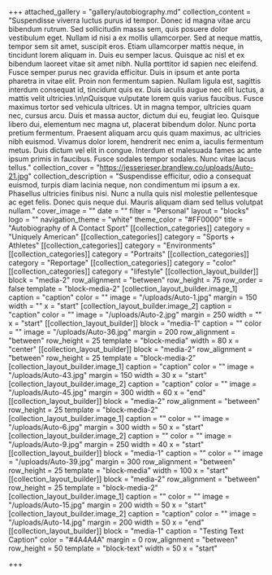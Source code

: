 +++
attached_gallery = "gallery/autobiography.md"
collection_content = "Suspendisse viverra luctus purus id tempor. Donec id magna vitae arcu bibendum rutrum. Sed sollicitudin massa sem, quis posuere dolor vestibulum eget. Nullam id nisi a ex mollis ullamcorper. Sed at neque mattis, tempor sem sit amet, suscipit eros. Etiam ullamcorper mattis neque, in tincidunt lorem aliquam in. Duis eu semper lacus. Quisque ac nisl et ex bibendum laoreet vitae sit amet nibh. Nulla porttitor id sapien nec eleifend. Fusce semper purus nec gravida efficitur. Duis in ipsum et ante porta pharetra in vitae elit. Proin non fermentum sapien. Nullam ligula est, sagittis interdum consequat id, tincidunt quis ex. Duis iaculis augue nec elit luctus, a mattis velit ultricies.\n\nQuisque vulputate lorem quis varius faucibus. Fusce maximus tortor sed vehicula ultrices. Ut in magna tempor, ultricies quam nec, cursus arcu. Duis et massa auctor, dictum dui eu, feugiat leo. Quisque libero dui, elementum nec magna ut, placerat bibendum dolor. Nunc porta pretium fermentum. Praesent aliquam arcu quis quam maximus, ac ultricies nibh euismod. Vivamus dolor lorem, hendrerit nec enim a, iaculis fermentum metus. Duis dictum vel elit in congue. Interdum et malesuada fames ac ante ipsum primis in faucibus. Fusce sodales tempor sodales. Nunc vitae lacus tellus."
collection_cover = "https://jesserieser.brandlew.co/uploads/Auto-21.jpg"
collection_description = "Suspendisse efficitur, odio a consequat euismod, turpis diam lacinia neque, non condimentum mi ipsum a ex. Phasellus ultricies finibus nisi. Nunc a nulla quis nisl molestie pellentesque ac eget felis. Donec quis neque dui. Mauris aliquam diam sed tellus volutpat nullam."
cover_image = ""
date = ""
filter = "Personal"
layout = "blocks"
logo = ""
navigation_theme = "white"
theme_color = "#FF0000"
title = "Autobiography of A Contact Sport"
[[collection_categories]]
category = "Uniquely American"
[[collection_categories]]
category = "Sports + Athletes"
[[collection_categories]]
category = "Environments"
[[collection_categories]]
category = "Portraits"
[[collection_categories]]
category = "Reportage"
[[collection_categories]]
category = "color"
[[collection_categories]]
category = "lifestyle"
[[collection_layout_builder]]
block = "media-2"
row_alignment = "between"
row_height = 75
row_order = false
template = "block-media-2"
[collection_layout_builder.image_1]
caption = "caption"
color = ""
image = "/uploads/Auto-1.jpg"
margin = 150
width = ""
x = "start"
[collection_layout_builder.image_2]
caption = "caption"
color = ""
image = "/uploads/Auto-2.jpg"
margin = 250
width = ""
x = "start"
[[collection_layout_builder]]
block = "media-1"
caption = ""
color = ""
image = "/uploads/Auto-36.jpg"
margin = 200
row_alignment = "between"
row_height = 25
template = "block-media"
width = 80
x = "center"
[[collection_layout_builder]]
block = "media-2"
row_alignment = "between"
row_height = 25
template = "block-media-2"
[collection_layout_builder.image_1]
caption = "caption"
color = ""
image = "/uploads/Auto-43.jpg"
margin = 150
width = 30
x = "start"
[collection_layout_builder.image_2]
caption = "caption"
color = ""
image = "/uploads/Auto-45.jpg"
margin = 300
width = 60
x = "end"
[[collection_layout_builder]]
block = "media-2"
row_alignment = "between"
row_height = 25
template = "block-media-2"
[collection_layout_builder.image_1]
caption = ""
color = ""
image = "/uploads/Auto-6.jpg"
margin = 300
width = 50
x = "start"
[collection_layout_builder.image_2]
caption = ""
color = ""
image = "/uploads/Auto-9.jpg"
margin = 250
width = 40
x = "start"
[[collection_layout_builder]]
block = "media-1"
caption = ""
color = ""
image = "/uploads/Auto-39.jpg"
margin = 300
row_alignment = "between"
row_height = 25
template = "block-media"
width = 100
x = "start"
[[collection_layout_builder]]
block = "media-2"
row_alignment = "between"
row_height = 25
template = "block-media-2"
[collection_layout_builder.image_1]
caption = ""
color = ""
image = "/uploads/Auto-15.jpg"
margin = 200
width = 50
x = "start"
[collection_layout_builder.image_2]
caption = "caption"
color = ""
image = "/uploads/Auto-14.jpg"
margin = 200
width = 50
x = "end"
[[collection_layout_builder]]
block = "media-1"
caption = "Testing Text Caption"
color = "#4A4A4A"
margin = 0
row_alignment = "between"
row_height = 50
template = "block-text"
width = 50
x = "start"

+++
